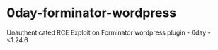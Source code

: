 # 0day-forminator-wordpress
Unauthenticated RCE Exploit on Forminator wordpress plugin - 0day - &lt;1.24.6
